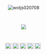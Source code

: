 <div align=center>
<p>&nbsp;<img align="center" src="https://github-readme-stats.vercel.app/api?username=madcow95&show_icons=true&theme=dark&locale=en" alt="wotjs020708" /></p>
<br>
<p>&nbsp;<img align="center" src="https://github-readme-stats.vercel.app/api/top-langs/?username=madcow95&ayout=&layout=compact&theme=dark" /></p>
<br>
<p align="center">
  <img src="https://img.shields.io/badge/iOS-ffffff?style=flat-square&logo=iOS&logoColor=000000" height="20"/>
  <img src="https://img.shields.io/badge/Swift-F05138?style=flat-square&logo=Swift&logoColor=FFFFFF" height="20"/>
  <img src="https://img.shields.io/badge/Xcode-147EFB?style=flat-square&logo=Xcode&logoColor=FFFFFF" height="20"/>
  <img src="https://img.shields.io/badge/Javascript-FFFF00?style=flat-square&logo=Javascript&logoColor=FFFFFF" height="20"/>
  <img src="https://img.shields.io/badge/Git-F05032?style=flat-square&logo=Git&logoColor=FFFFFF" height="20"/>
</p>
</div>
